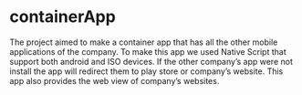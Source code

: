 # containerApp
The project aimed to make a container app that has all the other mobile applications of the company.
To make this app we used Native Script that support both android and ISO devices. If the other
company’s app were not install the app will redirect them to play store or company’s website. This
app also provides the web view of company’s websites.
